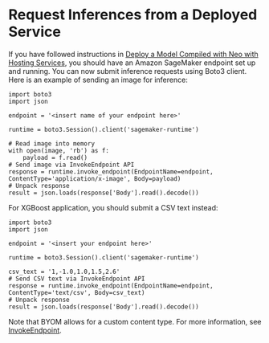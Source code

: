 # Request Inferences from a Deployed Service<a name="neo-requests"></a>

If you have followed instructions in [Deploy a Model Compiled with Neo with Hosting Services](neo-deployment-hosting-services.md), you should have an Amazon SageMaker endpoint set up and running\. You can now submit inference requests using Boto3 client\. Here is an example of sending an image for inference:

```
import boto3
import json
 
endpoint = '<insert name of your endpoint here>'
 
runtime = boto3.Session().client('sagemaker-runtime')
 
# Read image into memory
with open(image, 'rb') as f:
    payload = f.read()
# Send image via InvokeEndpoint API
response = runtime.invoke_endpoint(EndpointName=endpoint, ContentType='application/x-image', Body=payload)
# Unpack response
result = json.loads(response['Body'].read().decode())
```

For XGBoost application, you should submit a CSV text instead:

```
import boto3
import json
 
endpoint = '<insert your endpoint here>'
 
runtime = boto3.Session().client('sagemaker-runtime')
 
csv_text = '1,-1.0,1.0,1.5,2.6'
# Send CSV text via InvokeEndpoint API
response = runtime.invoke_endpoint(EndpointName=endpoint, ContentType='text/csv', Body=csv_text)
# Unpack response
result = json.loads(response['Body'].read().decode())
```

Note that BYOM allows for a custom content type\. For more information, see [InvokeEndpoint](API_runtime_InvokeEndpoint.md)\.